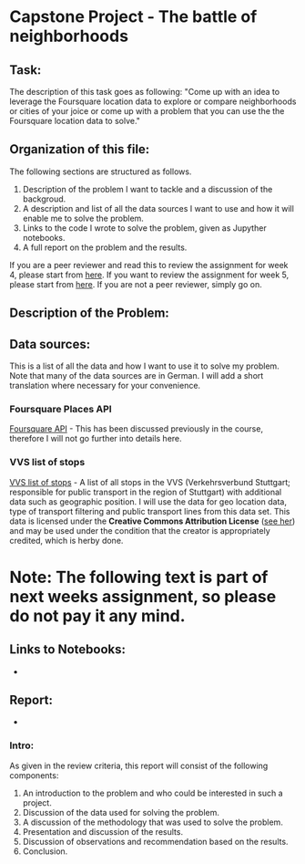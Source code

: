 # Capstone Project - The battle of neighborhoods

## Task:
The description of this task goes as following: 
"Come up with an idea to leverage the Foursquare location data to explore or compare neighborhoods or cities of your joice or come up with a problem that you can use the the Foursquare location data to solve."

## Organization of this file:
The following sections are structured as follows.


1. Description of the problem I want to tackle and a discussion of the backgroud.
2. A description and list of all the data sources I want to use and how it will enable me to solve the problem.
3. Links to the code I wrote to solve the problem, given as Jupyther notebooks.
4. A full report on the problem and the results.

If you are a peer reviewer and read this to review the assignment for week 4, please start from [here](#jump_point_week_5). If you want to review the assignment for week 5, please start from [here](#jump_point_week_6). If you are not a peer reviewer, simply go on.

## <a name="jump_point_week_5"></a> Description of the Problem:

## Data sources:
This is a list of all the data and how I want to use it to solve my problem. Note that many of the data sources are in German. I will add a short translation where necessary for your convenience.

### Foursquare Places API
[Foursquare API](https://foursquare.com/) - This has been discussed previously in the course, therefore I will not go further into details here.
### VVS list of stops
 [VVS list of stops](https://www.openvvs.de/dataset/haltestellen/resource/d87d1f01-5c14-4d08-8452-e405a6472ab4) - A list of all stops in the VVS (Verkehrsverbund Stuttgart; responsible for public transport in the region of Stuttgart) with additional data such as geographic position.
I will use the data for geo location data, type of transport filtering and public transport lines from this data set.
This data is licensed under the **Creative Commons Attribution License** ([see her](http://opendefinition.org/licenses/cc-by/)) and may be used under the condition that the creator is appropriately credited, which is herby done.

<a name="jump_point_week_6"></a>
# Note: The following text is part of next weeks assignment, so please do not pay it any mind.
## Links to Notebooks: 
-
## Report:
-
### Intro:
As given in the review criteria, this report will consist of the following components:
1. An introduction to the problem and who could be interested in such a project.
2. Discussion of the data used for solving the problem.
3. A discussion of the methodology that was used to solve the problem.
4. Presentation and discussion of the results.
5. Discussion of observations and recommendation based on the results.
6. Conclusion.
